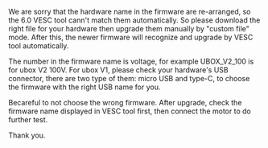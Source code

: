 We are sorry that the hardware name in the firmware are re-arranged, so the 6.0 VESC tool cann't match them automatically. So please download the right file for your hardware then upgrade them manually by "custom file" mode. After this, the newer firmware will recognize and upgrade by VESC tool automatically.

The number in the firmware name is voltage, for example UBOX_V2_100 is for ubox V2 100V. For ubox V1, please check your hardware's USB connector, there are two type of them: micro USB and type-C, to choose the firmware with the right USB name for you. 

Becareful to not choose the wrong firmware. After upgrade, check the firmware name displayed in VESC tool first, then connect the motor to do further test.

Thank you.
